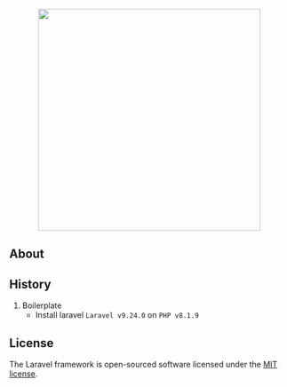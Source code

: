 <p align="center"><a href="https://laravel.com" target="_blank"><img src="https://raw.githubusercontent.com/laravel/art/master/logo-lockup/5%20SVG/2%20CMYK/1%20Full%20Color/laravel-logolockup-cmyk-red.svg" width="400"></a></p>

## About

## History

1. Boilerplate
    - Install laravel `Laravel v9.24.0` on `PHP v8.1.9`

## License

The Laravel framework is open-sourced software licensed under the [MIT license](https://opensource.org/licenses/MIT).
